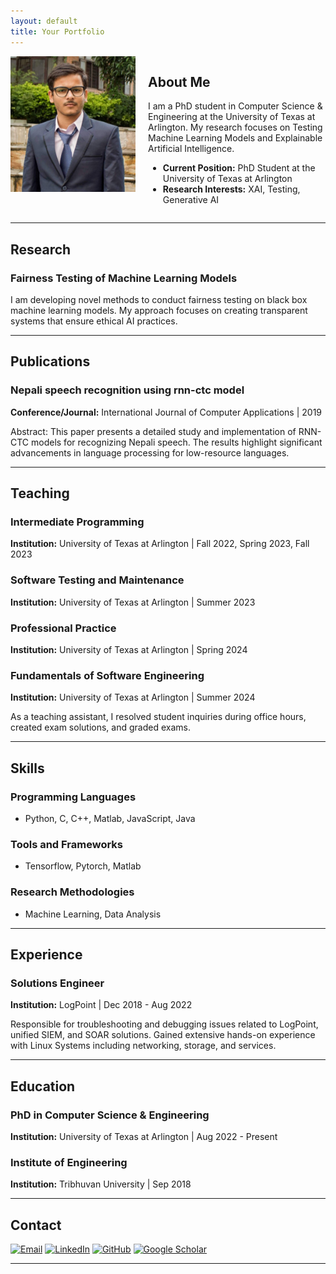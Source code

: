 ```yaml
---
layout: default
title: Your Portfolio
---
```


<div style="display: flex; align-items: flex-start;">
  <img src="photo.jpg" alt="Profile Photo" style="width: 200px; height: auto; margin-right: 20px;">

  <div>
    <h2>About Me</h2>
    <p>I am a PhD student in Computer Science & Engineering at the University of Texas at Arlington. My research focuses on Testing Machine Learning Models and Explainable Artificial Intelligence.</p>
    <ul>
      <li><strong>Current Position:</strong> PhD Student at the University of Texas at Arlington</li>
      <li><strong>Research Interests:</strong> XAI, Testing, Generative AI</li>
    </ul>
  </div>
</div>

---

## Research

### Fairness Testing of Machine Learning Models
I am developing novel methods to conduct fairness testing on black box machine learning models. My approach focuses on creating transparent systems that ensure ethical AI practices.

---

## Publications

### Nepali speech recognition using rnn-ctc model
**Conference/Journal:** International Journal of Computer Applications | 2019

Abstract: This paper presents a detailed study and implementation of RNN-CTC models for recognizing Nepali speech. The results highlight significant advancements in language processing for low-resource languages.

---

## Teaching

### Intermediate Programming
**Institution:** University of Texas at Arlington | Fall 2022, Spring 2023, Fall 2023

### Software Testing and Maintenance
**Institution:** University of Texas at Arlington | Summer 2023

### Professional Practice
**Institution:** University of Texas at Arlington | Spring 2024

### Fundamentals of Software Engineering
**Institution:** University of Texas at Arlington | Summer 2024

As a teaching assistant, I resolved student inquiries during office hours, created exam solutions, and graded exams.

---

## Skills

### Programming Languages
- Python, C, C++, Matlab, JavaScript, Java

### Tools and Frameworks
- Tensorflow, Pytorch, Matlab

### Research Methodologies
- Machine Learning, Data Analysis 

---

## Experience

### Solutions Engineer 
**Institution:** LogPoint | Dec 2018 - Aug 2022

Responsible for troubleshooting and debugging issues related to LogPoint, unified SIEM, and SOAR solutions. Gained extensive hands-on experience with Linux Systems including networking, storage, and services.

---

## Education

### PhD in Computer Science & Engineering
**Institution:** University of Texas at Arlington | Aug 2022 - Present

### Institute of Engineering
**Institution:** Tribhuvan University | Sep 2018

---

## Contact

[![Email](email_icon.png)](mailto:arjunatwork7@gmail.com)
[![LinkedIn](linkedin_icon.png)](https://www.linkedin.com/in/arjdahal/)
[![GitHub](github_icon.png)](https://github.com/ajdahal/)
[![Google Scholar](google_scholar_icon.png)](https://scholar.google.com/citations?hl=en&user=fI9pyVIAAAAJ#)

---
